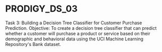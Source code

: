 # PRODIGY_DS_03
Task 3: Building a Decision Tree Classifier for Customer Purchase Prediction. Objective: To create a decision tree classifier that can predict whether a customer will purchase a product or service based on their demographic and behavioral data using the UCI Machine Learning Repository's Bank dataset.
